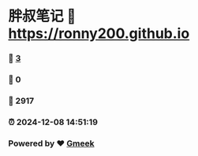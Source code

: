 # 胖叔笔记 :link: https://ronny200.github.io 
### :page_facing_up: [3](https://ronny200.github.io/tag.html) 
### :speech_balloon: 0 
### :hibiscus: 2917 
### :alarm_clock: 2024-12-08 14:51:19 
### Powered by :heart: [Gmeek](https://github.com/Meekdai/Gmeek)
